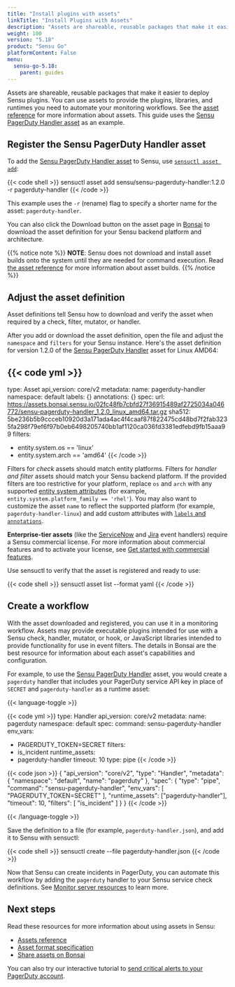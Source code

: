 ```yaml
---
title: "Install plugins with assets"
linkTitle: "Install Plugins with Assets"
description: "Assets are shareable, reusable packages that make it easier to deploy Sensu plugins. You can use assets to provide the plugins, libraries, and runtimes you need to power your monitoring workflows. Read the guide to get started using assets."
weight: 100
version: "5.18"
product: "Sensu Go"
platformContent: False
menu: 
  sensu-go-5.18:
    parent: guides
---
```


Assets are shareable, reusable packages that make it easier to deploy Sensu plugins.
You can use assets to provide the plugins, libraries, and runtimes you need to automate your monitoring workflows.
See the [asset reference][1] for more information about assets.
This guide uses the [Sensu PagerDuty Handler asset][7] as an example.

## Register the Sensu PagerDuty Handler asset

To add the [Sensu PagerDuty Handler asset][7] to Sensu, use [`sensuctl asset add`][6]:

{{< code shell >}}
sensuctl asset add sensu/sensu-pagerduty-handler:1.2.0 -r pagerduty-handler
{{< /code >}}

This example uses the `-r` (rename) flag to specify a shorter name for the asset: `pagerduty-handler`.

You can also click the Download button on the asset page in [Bonsai][7] to download the asset definition for your Sensu backend platform and architecture.

{{% notice note %}}
**NOTE**: Sensu does not download and install asset builds onto the system until they are needed for command execution.
Read [the asset reference](../../reference/assets#asset-builds) for more information about asset builds.
{{% /notice %}}

## Adjust the asset definition

Asset definitions tell Sensu how to download and verify the asset when required by a check, filter, mutator, or handler.

After you add or download the asset definition, open the file and adjust the `namespace` and `filters` for your Sensu instance.
Here's the asset definition for version 1.2.0 of the [Sensu PagerDuty Handler][7] asset for Linux AMD64:

{{< code yml >}}
---
type: Asset
api_version: core/v2
metadata:
  name: pagerduty-handler
  namespace: default
  labels: {}
  annotations: {}
spec:
  url: https://assets.bonsai.sensu.io/02fc48fb7cbfd27f36915489af2725034a046772/sensu-pagerduty-handler_1.2.0_linux_amd64.tar.gz
  sha512: 5be236b5b9ccceb10920d3a171ada4ac4f4caaf87f822475cd48bd7f2fab3235fa298f79ef6f97b0eb6498205740bb1af1120ca036fd3381edfebd9fb15aaa99
  filters:
  - entity.system.os == 'linux'
  - entity.system.arch == 'amd64'
{{< /code >}}

Filters for _check_ assets should match entity platforms.
Filters for _handler and filter_ assets should match your Sensu backend platform.
If the provided filters are too restrictive for your platform, replace `os` and `arch` with any supported [entity system attributes][4] (for example, `entity.system.platform_family == 'rhel'`).
You may also want to customize the asset `name` to reflect the supported platform (for example, `pagerduty-handler-linux`) and add custom attributes with [`labels` and `annotations`][5].

**Enterprise-tier assets** (like the [ServiceNow][10] and [Jira][11] event handlers) require a Sensu commercial license.
For more information about commercial features and to activate your license, see [Get started with commercial features][12].

Use sensuctl to verify that the asset is registered and ready to use:

{{< code shell >}}
sensuctl asset list --format yaml
{{< /code >}}

## Create a workflow

With the asset downloaded and registered, you can use it in a monitoring workflow.
Assets may provide executable plugins intended for use with a Sensu check, handler, mutator, or hook, or JavaScript libraries intended to provide functionality for use in event filters.
The details in Bonsai are the best resource for information about each asset's capabilities and configuration.

For example, to use the [Sensu PagerDuty Handler][7] asset, you would create a `pagerduty` handler that includes your PagerDuty service API key in place of `SECRET` and `pagerduty-handler` as a runtime asset:

{{< language-toggle >}}

{{< code yml >}}
type: Handler
api_version: core/v2
metadata:
  name: pagerduty
  namespace: default
spec:
  command: sensu-pagerduty-handler
  env_vars:
  - PAGERDUTY_TOKEN=SECRET
  filters:
  - is_incident
  runtime_assets:
  - pagerduty-handler
  timeout: 10
  type: pipe
{{< /code >}}

{{< code json >}}
{
    "api_version": "core/v2",
    "type": "Handler",
    "metadata": {
        "namespace": "default",
        "name": "pagerduty"
    },
    "spec": {
        "type": "pipe",
        "command": "sensu-pagerduty-handler",
        "env_vars": [
          "PAGERDUTY_TOKEN=SECRET"
        ],
        "runtime_assets": ["pagerduty-handler"],
        "timeout": 10,
        "filters": [
            "is_incident"
        ]
    }
}
{{< /code >}}

{{< /language-toggle >}}

Save the definition to a file (for example, `pagerduty-handler.json`), and add it to Sensu with sensuctl:

{{< code shell >}}
sensuctl create --file pagerduty-handler.json
{{< /code >}}

Now that Sensu can create incidents in PagerDuty, you can automate this workflow by adding the `pagerduty` handler to your Sensu service check definitions.
See [Monitor server resources][13] to learn more.

## Next steps

Read these resources for more information about using assets in Sensu:

- [Assets reference][1]
- [Asset format specification][14]
- [Share assets on Bonsai][15]

You can also try our interactive tutorial to [send critical alerts to your PagerDuty account][8].


[1]: ../../reference/assets/
[2]: #create-an-asset
[3]: https://bonsai.sensu.io
[4]: ../../reference/entities/#system-attributes
[5]: ../../reference/assets/#metadata-attributes
[6]: ../../sensuctl/sensuctl-bonsai/#install-asset-definitions
[7]: https://bonsai.sensu.io/assets/sensu/sensu-pagerduty-handler
[8]: ../../learn/sensu-pagerduty/
[10]: https://bonsai.sensu.io/assets/sensu/sensu-servicenow-handler
[11]: https://bonsai.sensu.io/assets/sensu/sensu-jira-handler
[12]: ../../commercial/
[13]: ../monitor-server-resources/
[14]: ../../reference/assets#asset-format-specification
[15]: ../../reference/assets#share-an-asset-on-bonsai
[16]: https://bonsai.sensu.io
